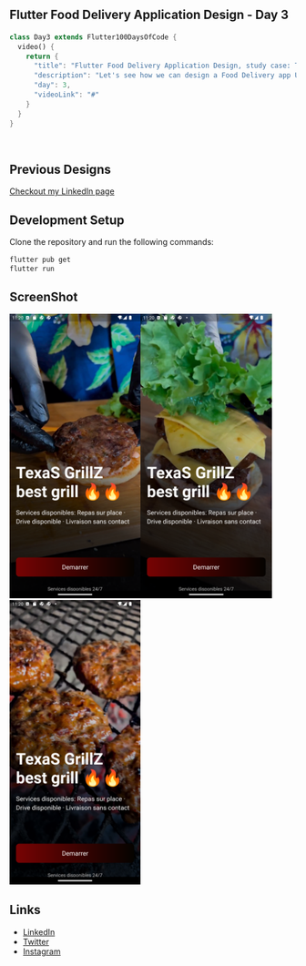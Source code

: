 ## Flutter Food Delivery Application Design - Day 3

```dart
class Day3 extends Flutter100DaysOfCode {
  video() {
    return {
      "title": "Flutter Food Delivery Application Design, study case: Texas Grillz Abidjan",
      "description": "Let's see how we can design a Food Delivery app UI and add some animation.",
      "day": 3,
      "videoLink": "#"
    }
  }
}
```

<br>

## Previous Designs
[Checkout my LinkedIn page](https://www.linkedin.com/feed/update/urn:li:activity:7029743266770112513/)
<br>

## Development Setup
Clone the repository and run the following commands:
```
flutter pub get
flutter run
```


## ScreenShot

<img src="assets/screenshot/one.png" height="500em" /><img src="assets/screenshot/two.png" height="500em" /><img src="assets/screenshot/five.png" height="500em" />


## Links
* [LinkedIn](https://www.linkedin.com/in/patrick-wilfried-kamelan-2b388a115/)
* [Twitter](https://twitter.com/KamelanPatrick)
* [Instagram](https://www.instagram.com/patrickispoppin/)
